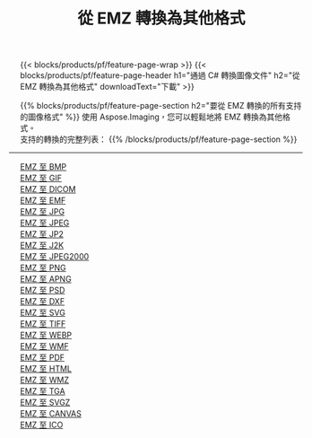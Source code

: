 ﻿---
title: 從 EMZ 轉換為其他格式 
weight: 3920
url: /zh-hant/java/conversion/from/emz 
lang: zh-hant
langdirlevel: 2
locales: zh-hans,ja,it,ru,de,es,fr,nl,id,lt,pl,pt,vi,tr,ko,zh-hant,ar,hi,th,sv,cs,uk,he
description: 使用 Aspose.Imaging，您可以輕鬆地將 EMZ 轉換為其他格式
---

{{< blocks/products/pf/feature-page-wrap >}}
{{< blocks/products/pf/feature-page-header h1="通過 C# 轉換圖像文件" h2="從 EMZ 轉換為其他格式" downloadText="下載" >}}


{{% blocks/products/pf/feature-page-section  h2="要從 EMZ 轉換的所有支持的圖像格式" %}}
使用 Aspose.Imaging，您可以輕鬆地將 EMZ 轉換為其他格式。
<br/>
支持的轉換的完整列表：
{{% /blocks/products/pf/feature-page-section %}}
<div class="container-fluid productfamilypage bg-gray">
    <div class="convertypes bg-gray agp-content section">
        <div class="container">
		<hr style="margin-left:-20px;"/>
		<div class="row other-converters">
		    <div class='col-md-2 other-converter remove-lp remove-rp'><a href="/imaging/zh-hant/java/conversion/emz-to-bmp" >EMZ 至 BMP</a></div><div class='col-md-2 other-converter remove-lp remove-rp'><a href="/imaging/zh-hant/java/conversion/emz-to-gif" >EMZ 至 GIF</a></div><div class='col-md-2 other-converter remove-lp remove-rp'><a href="/imaging/zh-hant/java/conversion/emz-to-dicom" >EMZ 至 DICOM</a></div><div class='col-md-2 other-converter remove-lp remove-rp'><a href="/imaging/zh-hant/java/conversion/emz-to-emf" >EMZ 至 EMF</a></div><div class='col-md-2 other-converter remove-lp remove-rp'><a href="/imaging/zh-hant/java/conversion/emz-to-jpg" >EMZ 至 JPG</a></div><div class='col-md-2 other-converter remove-lp remove-rp'><a href="/imaging/zh-hant/java/conversion/emz-to-jpeg" >EMZ 至 JPEG</a></div><div class='col-md-2 other-converter remove-lp remove-rp'><a href="/imaging/zh-hant/java/conversion/emz-to-jp2" >EMZ 至 JP2</a></div><div class='col-md-2 other-converter remove-lp remove-rp'><a href="/imaging/zh-hant/java/conversion/emz-to-j2k" >EMZ 至 J2K</a></div><div class='col-md-2 other-converter remove-lp remove-rp'><a href="/imaging/zh-hant/java/conversion/emz-to-jpeg2000" >EMZ 至 JPEG2000</a></div><div class='col-md-2 other-converter remove-lp remove-rp'><a href="/imaging/zh-hant/java/conversion/emz-to-png" >EMZ 至 PNG</a></div><div class='col-md-2 other-converter remove-lp remove-rp'><a href="/imaging/zh-hant/java/conversion/emz-to-apng" >EMZ 至 APNG</a></div><div class='col-md-2 other-converter remove-lp remove-rp'><a href="/imaging/zh-hant/java/conversion/emz-to-psd" >EMZ 至 PSD</a></div><div class='col-md-2 other-converter remove-lp remove-rp'><a href="/imaging/zh-hant/java/conversion/emz-to-dxf" >EMZ 至 DXF</a></div><div class='col-md-2 other-converter remove-lp remove-rp'><a href="/imaging/zh-hant/java/conversion/emz-to-svg" >EMZ 至 SVG</a></div><div class='col-md-2 other-converter remove-lp remove-rp'><a href="/imaging/zh-hant/java/conversion/emz-to-tiff" >EMZ 至 TIFF</a></div><div class='col-md-2 other-converter remove-lp remove-rp'><a href="/imaging/zh-hant/java/conversion/emz-to-webp" >EMZ 至 WEBP</a></div><div class='col-md-2 other-converter remove-lp remove-rp'><a href="/imaging/zh-hant/java/conversion/emz-to-wmf" >EMZ 至 WMF</a></div><div class='col-md-2 other-converter remove-lp remove-rp'><a href="/imaging/zh-hant/java/conversion/emz-to-pdf" >EMZ 至 PDF</a></div><div class='col-md-2 other-converter remove-lp remove-rp'><a href="/imaging/zh-hant/java/conversion/emz-to-html" >EMZ 至 HTML</a></div><div class='col-md-2 other-converter remove-lp remove-rp'><a href="/imaging/zh-hant/java/conversion/emz-to-wmz" >EMZ 至 WMZ</a></div><div class='col-md-2 other-converter remove-lp remove-rp'><a href="/imaging/zh-hant/java/conversion/emz-to-tga" >EMZ 至 TGA</a></div><div class='col-md-2 other-converter remove-lp remove-rp'><a href="/imaging/zh-hant/java/conversion/emz-to-svgz" >EMZ 至 SVGZ</a></div><div class='col-md-2 other-converter remove-lp remove-rp'><a href="/imaging/zh-hant/java/conversion/emz-to-canvas" >EMZ 至 CANVAS</a></div><div class='col-md-2 other-converter remove-lp remove-rp'><a href="/imaging/zh-hant/java/conversion/emz-to-ico" >EMZ 至 ICO</a></div>
                </div>
        </div>
    </div>
</div>
<br/>

